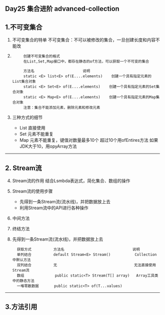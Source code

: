 ##  Day25 集合进阶 advanced-collection

## 1.不可变集合
1. 不可变集合的特单
   不可变集合：不可以被修改的集合，一旦创建长度和内容不能改

2. 
            创建不可变集合的格式
            在List,Set,Map接口中，都存在静态的of方法，可以获取一个不可变的集合

            方法名                      说明
            static <E> list<E> of(E....elements)    创建一个具有指定元素的List集合对象
            static <E> Set<E> of(E....elements)    创建一个具有指定元素的Set集合对象
            static <E> Map<E> of(E....elements)    创建一个具有指定元素的Map集合对象
            注意：集合不能添加元素，删除元素和修改元素
3. 三种方式的细节
   - List 直接使用
   - Set  元素不能重复
   - Map  元素不能重复，键值对数量最多10个 超过10个用ofEntires方法
          如果JDK大于10，用opyArray方法

---

## 2. Stream流
4. Stream流的作用
   结合Lsmbda表达式，简化集合、数组的操作

5. Stream流的使用步骤
   - 先得到一条Stream流(流水线)，并把数据放上去
   - 利用Stream流中的API进行各种操作


6. 中间方法

7. 终结方法


8. 先得到一条Stream流(流水线)，并把数据放上去
   
         获取方式          方法名                               说明
         单列结合          default Stream<E> Stream()           Collection中默认方法
         双列结合          无                                   无法直接使用Stream流
         数组              public static<T> Stream(T[] array)   Array工具类中的静态方法
         一堆零散数据       public static<T> of(T...values)




---


## 3.方法引用